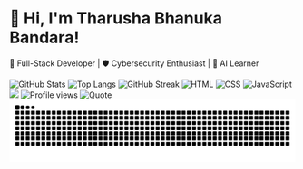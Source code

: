 # 👋 Hi, I'm Tharusha Bhanuka Bandara!
🚀 Full-Stack Developer | 🛡️ Cybersecurity Enthusiast | 🤖 AI Learner

![GitHub Stats](https://github-readme-stats.vercel.app/api?username=2k2TharushaBandara&show_icons=true&theme=radical)
![Top Langs](https://github-readme-stats.vercel.app/api/top-langs/?username=2k2TharushaBandara&layout=compact&theme=tokyonight)
![GitHub Streak](https://github-readme-streak-stats.herokuapp.com/?user=2k2TharushaBandara&theme=highcontrast)
![HTML](https://img.shields.io/badge/-HTML-orange?style=flat-square&logo=html5)
![CSS](https://img.shields.io/badge/-CSS-blue?style=flat-square&logo=css3)
![JavaScript](https://img.shields.io/badge/-JavaScript-yellow?style=flat-square&logo=javascript)
<img src="https://media.giphy.com/media/qgQUggAC3Pfv687qPC/giphy.gif" width="500">
![Profile views](https://komarev.com/ghpvc/?username=2k2TharushaBandara&color=blue)
![Quote](https://quotes-github-readme.vercel.app/api?type=horizontal)
![snake gif](https://github.com/2k2TharushaBandara/2k2TharushaBandara/blob/output/github-contribution-grid-snake.svg)






